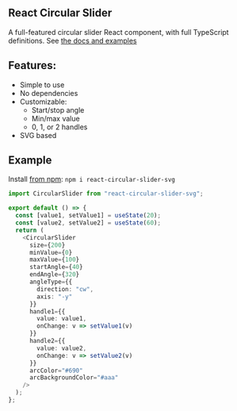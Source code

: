 ## React Circular Slider

A full-featured circular slider React component, with full TypeScript definitions. See [the docs and examples](https://marc.khouri.ca/react-circular-slider/)

## Features:

- Simple to use
- No dependencies
- Customizable:
  - Start/stop angle
  - Min/max value
  - 0, 1, or 2 handles
- SVG based

## Example

Install [from npm](https://www.npmjs.com/package/react-circular-slider-svg): `npm i react-circular-slider-svg`

```typescript
import CircularSlider from "react-circular-slider-svg";

export default () => {
  const [value1, setValue1] = useState(20);
  const [value2, setValue2] = useState(60);
  return (
    <CircularSlider
      size={200}
      minValue={0}
      maxValue={100}
      startAngle={40}
      endAngle={320}
      angleType={{
        direction: "cw",
        axis: "-y"
      }}
      handle1={{
        value: value1,
        onChange: v => setValue1(v)
      }}
      handle2={{
        value: value2,
        onChange: v => setValue2(v)
      }}
      arcColor="#690"
      arcBackgroundColor="#aaa"
    />
  );
};
```
